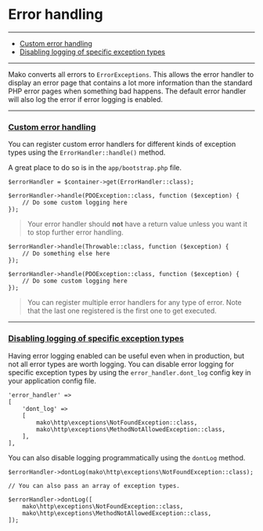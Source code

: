 # Error handling

--------------------------------------------------------

* [Custom error handling](#custom_error_handling)
* [Disabling logging of specific exception types](#disabling_logging_of_specific_exception_types)

--------------------------------------------------------

Mako converts all errors to `ErrorExceptions`. This allows the error handler to display an error page that contains a lot more information than the standard PHP error pages when something bad happens. The default error handler will also log the error if error logging is enabled.

--------------------------------------------------------

### <a id="custom_error_handling" href="#custom_error_handling">Custom error handling</a>

You can register custom error handlers for different kinds of exception types using the `ErrorHandler::handle()` method.

A great place to do so is in the `app/bootstrap.php` file.

```
$errorHandler = $container->get(ErrorHandler::class);

$errorHandler->handle(PDOException::class, function ($exception) {
	// Do some custom logging here
});
```

> Your error handler should **not** have a return value unless you want it to stop further error handling.

```
$errorHandler->handle(Throwable::class, function ($exception) {
	// Do something else here
});

$errorHandler->handle(PDOException::class, function ($exception) {
	// Do some custom logging here
});
```

> You can register multiple error handlers for any type of error. Note that the last one registered is the first one to get executed.

--------------------------------------------------------

### <a id="disabling_logging_of_specific_exception_types" href="#disabling_logging_of_specific_exception_types">Disabling logging of specific exception types</a>

Having error logging enabled can be useful even when in production, but not all error types are worth logging. You can disable error logging for specific exception types by using the `error_handler.dont_log` config key in your application config file.

```
'error_handler' =>
[
	'dont_log' =>
	[
		mako\http\exceptions\NotFoundException::class,
		mako\http\exceptions\MethodNotAllowedException::class,
	],
],
```

You can also disable logging programmatically using the `dontLog` method.

```
$errorHandler->dontLog(mako\http\exceptions\NotFoundException::class);

// You can also pass an array of exception types.

$errorHandler->dontLog([
	mako\http\exceptions\NotFoundException::class,
	mako\http\exceptions\MethodNotAllowedException::class,
]);
```